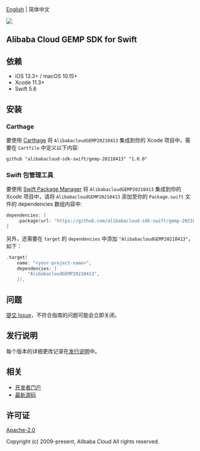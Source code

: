 [English](README.md) | 简体中文

![](https://aliyunsdk-pages.alicdn.com/icons/AlibabaCloud.svg)

## Alibaba Cloud GEMP SDK for Swift

## 依赖

- iOS 13.3+ / macOS 10.15+
- Xcode 11.3+
- Swift 5.6

## 安装

### Carthage

要使用 [Carthage](https://github.com/Carthage/Carthage) 将 `AlibabacloudGEMP20210413` 集成到你的 Xcode 项目中，需要在 `Cartfile` 中定义以下内容:

```ogdl
github "alibabacloud-sdk-swift/gemp-20210413" "1.0.0"
```

### Swift 包管理工具

要使用 [Swift Package Manager](https://swift.org/package-manager/) 将 `AlibabacloudGEMP20210413` 集成到你的 Xcode 项目中，请将 `AlibabacloudGEMP20210413` 添加至你的 `Package.swift` 文件的 dependencies 数组内容中:

```swift
dependencies: [
    .package(url: "https://github.com/alibabacloud-sdk-swift/gemp-20210413.git", from: "1.0.0")
]
```

另外，还需要在 `target` 的 `dependencies` 中添加 `"AlibabacloudGEMP20210413"`，如下：

```swift
.target(
    name: "<your-project-name>",
    dependencies: [
        "AlibabacloudGEMP20210413",
    ]),
```

## 问题

[提交 Issue](https://github.com/alibabacloud-sdk-swift/gemp-20210413/issues/new)，不符合指南的问题可能会立即关闭。

## 发行说明

每个版本的详细更改记录在[发行说明](./ChangeLog.txt)中。

## 相关

* [开发者门户](https://next.api.aliyun.com/home)
* [最新源码](https://github.com/alibabacloud-sdk-swift/gemp-20210413)

## 许可证

[Apache-2.0](http://www.apache.org/licenses/LICENSE-2.0)

Copyright (c) 2009-present, Alibaba Cloud All rights reserved.
